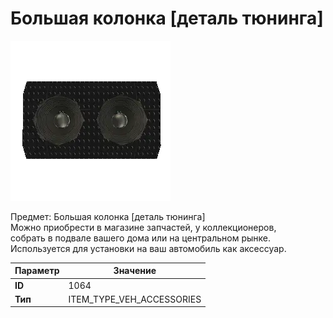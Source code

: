 # Большая колонка [деталь тюнинга]

![Item Image](../img/1064.webp?raw=true)

Предмет: Большая колонка [деталь тюнинга]<br>Можно приобрести в магазине запчастей, у коллекционеров,<br>собрать в подвале вашего дома или на центральном рынке.<br>Используется для установки на ваш автомобиль как аксессуар.


| Параметр | Значение |
|----------|----------|
| **ID** | 1064 |
| **Тип** | ITEM_TYPE_VEH_ACCESSORIES |

